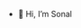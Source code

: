 - 👋 Hi, I’m Sonal




<!---
imsonal/imsonal is a ✨ special ✨ repository because its `README.md` (this file) appears on your GitHub profile.
You can click the Preview link to take a look at your changes.
--->
